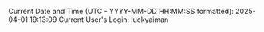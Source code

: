 Current Date and Time (UTC - YYYY-MM-DD HH:MM:SS formatted): 2025-04-01 19:13:09
Current User's Login: luckyaiman
